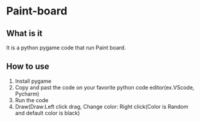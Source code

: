 # Paint-board

## What is it
It is a python pygame code that run Paint board.

## How to use

1. Install pygame
2. Copy and past the code on your favorite python code editor(ex.VScode, Pycharm)
3. Run the code
4. Draw(Draw:Left click drag, Change color: Right click(Color is Random and default color is black)
